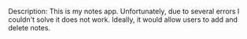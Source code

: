 Description: This is my notes app. Unfortunately, due to several errors I couldn't solve it does not work. Ideally, it would allow users to add and delete notes. 

